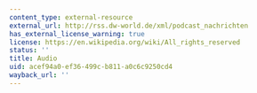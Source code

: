 ```yaml
---
content_type: external-resource
external_url: http://rss.dw-world.de/xml/podcast_nachrichten
has_external_license_warning: true
license: https://en.wikipedia.org/wiki/All_rights_reserved
status: ''
title: Audio
uid: acef94a0-ef36-499c-b811-a0c6c9250cd4
wayback_url: ''
---
```

